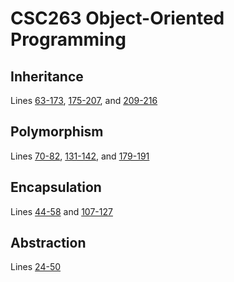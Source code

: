 # CSC263 Object-Oriented Programming


## Inheritance
Lines [63-173](./Main.java#L63), [175-207](./Main.java#L175), and [209-216](./Main.java#L209)

## Polymorphism
Lines [70-82](./Main.java#L70), [131-142](./Main.java#L131), and [179-191](./Main.java#L179)

## Encapsulation
Lines [44-58](./Main.java#L44) and [107-127](./Main.java#L107)

## Abstraction
Lines [24-50](./Main.java#L24)